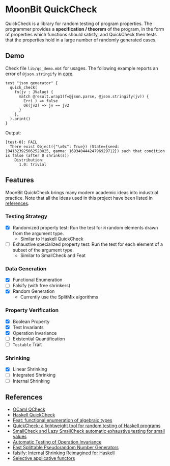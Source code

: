 # MoonBit QuickCheck

QuickCheck is a library for random testing of program properties. The programmer provides a **specification / theorem** of the program, in the form of properties which functions should satisfy, and QuickCheck then tests that the properties hold in a large number of randomly generated cases.

## Demo

Check file `lib/qc_demo.mbt` for usages. The following example reports an error of `@json.stringify` in [core](https://github.com/moonbitlang/core/pull/811).

```moonbit
test "json generator" {
  quick_check(
    fn(jv : JValue) {
      match @result.wrap1(f=@json.parse, @json.stringify(jv)) {
        Err(_) => false
        Ok(jv2) => jv == jv2
      }
    },
  ).print()
}
```

Output:

```
[test-0]: FAIL
  There exist Object({"\x0c": True}) (State={seed: 1941323925062528825, gamma: 16934044424796929712}) such that condition is false (after 0 shrink(s))
    Distribution: 
      1.0: trivial
```

## Features

MoonBit QuickCheck brings many modern academic ideas into industrial practice. Note that all the ideas used in this project have been listed in [references](#references).

### Testing Strategy

- [x] Randomized property test: Run the test for `N` random elements drawn from the argument type.
  - Similar to Haskell QuickCheck
- [ ] Exhaustive specialized property test: Run the test for each element of a subset of the argument type.
  - Similar to SmallCheck and Feat

### Data Generation

- [x] Functional Enumeration 
- [ ] Falsify (with free shrinkers)
- [x] Random Generation
  - Currently use the SplitMix algorithms

### Property Verification

- [x] Boolean Property
- [x] Test Invariants
- [x] Operation Invariance
- [ ] Existential Quantification
- [ ] `Testable` Trait

### Shrinking

- [x] Linear Shrinking
- [ ] Integrated Shrinking 
- [ ] Internal Shrinking

## References

- [OCaml QCheck](https://github.com/c-cube/qcheck)
- [Haskell QuickCheck](https://hackage.haskell.org/package/QuickCheck)
- [Feat: functional enumeration of algebraic types](https://doi.org/10.1145/2430532.2364515)
- [QuickCheck: a lightweight tool for random testing of Haskell programs](https://doi.org/10.1145/351240.351266)
- [SmallCheck and Lazy SmallCheck automatic exhaustive testing for small values](https://doi.org/10.1145/1411286.1411292)
- [Automatic Testing of Operation Invariance](https://ceur-ws.org/Vol-1335/wflp2014_paper9.pdf)
- [Fast Splittable Pseudorandom Number Generators](https://doi.org/10.1145/2660193.2660195)
- [falsify: Internal Shrinking Reimagined for Haskell](https://doi.org/10.1145/3609026.3609733)
- [Selective applicative functors](https://doi.org/10.1145/3342521)